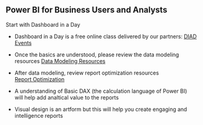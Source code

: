 ## Power BI for Business Users and Analysts
Start with Dashboard in a Day
* Dashboard in a Day is a free online class delivered by our partners: [DIAD Events](https://events.microsoft.com/?timeperiod=next30Days&isSharedInLocalViewMode=true&country=United%20States&language=English&product=Power%20BI)


* Once the basics are understood, please review the data modeling resources [Data Modeling Resources](https://github.com/wgbrown/PBILearningResources/blob/cbe5e51babfe3ae8c0df03c3de587a27b313bf1b/Data%20Modeling/Modeling.md)


* After data modeling, review report optimization resources  
[Report Optimization](https://github.com/wgbrown/PBILearningResources/blob/ff8815457add9d246cc137d78f204f9a2a45fa54/ReportOptimization/Report%20Optimization.md)

* A understanding of Basic DAX (the calculation language of Power BI) will help add analtical value to the reports


* Visual design is an artform but this will help you create engaging and intelligence reports
